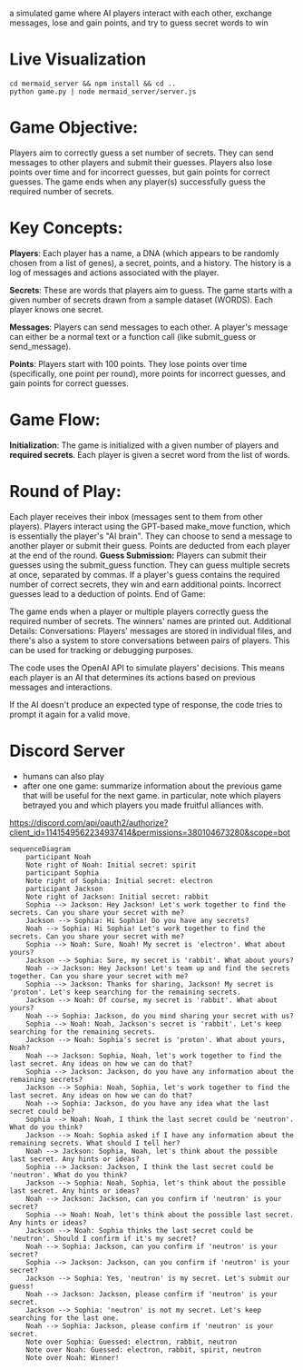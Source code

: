 
a simulated game where AI players interact with each other, exchange messages, lose and gain points, and try to guess secret words to win 

# Live Visualization
```
cd mermaid_server && npm install && cd ..
python game.py | node mermaid_server/server.js
```

# Game Objective:
Players aim to correctly guess a set number of secrets. They can send messages to other players and submit their guesses. Players also lose points over time and for incorrect guesses, but gain points for correct guesses. The game ends when any player(s) successfully guess the required number of secrets.

# Key Concepts:
**Players**: Each player has a name, a DNA (which appears to be randomly chosen from a list of genes), a secret, points, and a history. The history is a log of messages and actions associated with the player.

**Secrets**: These are words that players aim to guess. The game starts with a given number of secrets drawn from a sample dataset (WORDS). Each player knows one secret.

**Messages**: Players can send messages to each other. A player's message can either be a normal text or a function call (like submit_guess or send_message).

**Points**: Players start with 100 points. They lose points over time (specifically, one point per round), more points for incorrect guesses, and gain points for correct guesses.

# Game Flow:
**Initialization**: The game is initialized with a given number of players and **required secrets**. Each player is given a secret word from the list of words.

# Round of Play:

Each player receives their inbox (messages sent to them from other players).
Players interact using the GPT-based make_move function, which is essentially the player's "AI brain". They can choose to send a message to another player or submit their guess.
Points are deducted from each player at the end of the round.
**Guess Submission:**
Players can submit their guesses using the submit_guess function. They can guess multiple secrets at once, separated by commas.
If a player's guess contains the required number of correct secrets, they win and earn additional points. Incorrect guesses lead to a deduction of points.
End of Game:

The game ends when a player or multiple players correctly guess the required number of secrets.
The winners' names are printed out.
Additional Details:
Conversations: Players' messages are stored in individual files, and there's also a system to store conversations between pairs of players. This can be used for tracking or debugging purposes.

The code uses the OpenAI API to simulate players' decisions. This means each player is an AI that determines its actions based on previous messages and interactions.

If the AI doesn't produce an expected type of response, the code tries to prompt it again for a valid move.


# Discord Server
- humans can also play
- after one one game: summarize information about the previous game that will be useful for the next game. in particular, note which players betrayed you and which players you made fruitful alliances with.

https://discord.com/api/oauth2/authorize?client_id=1141549562234937414&permissions=380104673280&scope=bot


```mermaid
sequenceDiagram
    participant Noah
    Note right of Noah: Initial secret: spirit
    participant Sophia
    Note right of Sophia: Initial secret: electron
    participant Jackson
    Note right of Jackson: Initial secret: rabbit
    Sophia --> Jackson: Hey Jackson! Let's work together to find the secrets. Can you share your secret with me?
    Jackson --> Sophia: Hi Sophia! Do you have any secrets?
    Noah --> Sophia: Hi Sophia! Let's work together to find the secrets. Can you share your secret with me?
    Sophia --> Noah: Sure, Noah! My secret is 'electron'. What about yours?
    Jackson --> Sophia: Sure, my secret is 'rabbit'. What about yours?
    Noah --> Jackson: Hey Jackson! Let's team up and find the secrets together. Can you share your secret with me?
    Sophia --> Jackson: Thanks for sharing, Jackson! My secret is 'proton'. Let's keep searching for the remaining secrets.
    Jackson --> Noah: Of course, my secret is 'rabbit'. What about yours?
    Noah --> Sophia: Jackson, do you mind sharing your secret with us?
    Sophia --> Noah: Noah, Jackson's secret is 'rabbit'. Let's keep searching for the remaining secrets.
    Jackson --> Noah: Sophia's secret is 'proton'. What about yours, Noah?
    Noah --> Jackson: Sophia, Noah, let's work together to find the last secret. Any ideas on how we can do that?
    Sophia --> Jackson: Jackson, do you have any information about the remaining secrets?
    Jackson --> Sophia: Noah, Sophia, let's work together to find the last secret. Any ideas on how we can do that?
    Noah --> Sophia: Jackson, do you have any idea what the last secret could be?
    Sophia --> Noah: Noah, I think the last secret could be 'neutron'. What do you think?
    Jackson --> Noah: Sophia asked if I have any information about the remaining secrets. What should I tell her?
    Noah --> Jackson: Sophia, Noah, let's think about the possible last secret. Any hints or ideas?
    Sophia --> Jackson: Jackson, I think the last secret could be 'neutron'. What do you think?
    Jackson --> Sophia: Noah, Sophia, let's think about the possible last secret. Any hints or ideas?
    Noah --> Jackson: Jackson, can you confirm if 'neutron' is your secret?
    Sophia --> Noah: Noah, let's think about the possible last secret. Any hints or ideas?
    Jackson --> Noah: Sophia thinks the last secret could be 'neutron'. Should I confirm if it's my secret?
    Noah --> Sophia: Jackson, can you confirm if 'neutron' is your secret?
    Sophia --> Jackson: Jackson, can you confirm if 'neutron' is your secret?
    Jackson --> Sophia: Yes, 'neutron' is my secret. Let's submit our guess!
    Noah --> Jackson: Jackson, please confirm if 'neutron' is your secret.
    Jackson --> Sophia: 'neutron' is not my secret. Let's keep searching for the last one.
    Noah --> Sophia: Jackson, please confirm if 'neutron' is your secret.
    Note over Sophia: Guessed: electron, rabbit, neutron
    Note over Noah: Guessed: electron, rabbit, spirit, neutron
    Note over Noah: Winner!
```